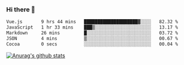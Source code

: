 ### Hi there 👋



<!--
**webB1an/webB1an** is a ✨ _special_ ✨ repository because its `README.md` (this file) appears on your GitHub profile.

Here are some ideas to get you started:

- 🔭 I’m currently working on ...
- 🌱 I’m currently learning ...
- 👯 I’m looking to collaborate on ...
- 🤔 I’m looking for help with ...
- 💬 Ask me about ...
- 📫 How to reach me: ...
- 😄 Pronouns: ...
- ⚡ Fun fact: ...
-->

<!--START_SECTION:waka-->

```txt
Vue.js       9 hrs 44 mins   ████████████████████▓░░░░   82.32 %
JavaScript   1 hr 33 mins    ███▒░░░░░░░░░░░░░░░░░░░░░   13.17 %
Markdown     26 mins         █░░░░░░░░░░░░░░░░░░░░░░░░   03.72 %
JSON         4 mins          ▒░░░░░░░░░░░░░░░░░░░░░░░░   00.67 %
Cocoa        0 secs          ░░░░░░░░░░░░░░░░░░░░░░░░░   00.04 %
```

<!--END_SECTION:waka-->


[![Anurag's github stats](https://github-readme-stats.vercel.app/api?username=webB1an&show_icons=true&theme=radical)](https://github.com/anuraghazra/github-readme-stats)

